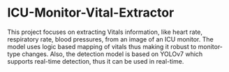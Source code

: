 # ICU-Monitor-Vital-Extractor
This project focuses on extracting Vitals information, like heart rate, respiratory rate, blood pressures, from an image of an ICU monitor. The model uses logic based mapping of vitals thus making it robust to monitor-type changes. Also, the detection model is based on YOLOv7 which supports real-time detection, thus it can be used in real-time.
